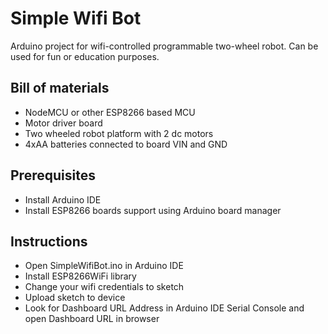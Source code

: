 # Simple Wifi Bot
Arduino project for wifi-controlled programmable two-wheel robot. Can be used for fun or education purposes.

## Bill of materials
- NodeMCU or other ESP8266 based MCU
- Motor driver board
- Two wheeled robot platform with 2 dc motors
- 4xAA batteries connected to board VIN and GND

## Prerequisites
- Install Arduino IDE
- Install ESP8266 boards support using Arduino board manager

## Instructions
- Open SimpleWifiBot.ino in Arduino IDE
- Install ESP8266WiFi library
- Change your wifi credentials to sketch 
- Upload sketch to device
- Look for Dashboard URL Address in Arduino IDE Serial Console and open Dashboard URL in browser

